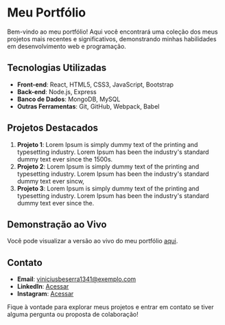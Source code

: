 # Meu Portfólio

Bem-vindo ao meu portfólio! Aqui você encontrará uma coleção dos meus projetos mais recentes e significativos, demonstrando minhas habilidades em desenvolvimento web e programação.

## Tecnologias Utilizadas
- **Front-end**: React, HTML5, CSS3, JavaScript, Bootstrap
- **Back-end**: Node.js, Express
- **Banco de Dados**: MongoDB, MySQL
- **Outras Ferramentas**: Git, GitHub, Webpack, Babel

## Projetos Destacados
1. **Projeto 1**: Lorem Ipsum is simply dummy text of the printing and typesetting industry. Lorem Ipsum has been the industry's standard dummy text ever since the 1500s.
2. **Projeto 2**: Lorem Ipsum is simply dummy text of the printing and typesetting industry. Lorem Ipsum has been the industry's standard dummy text ever sincw,
3. **Projeto 3**: Lorem Ipsum is simply dummy text of the printing and typesetting industry. Lorem Ipsum has been the industry's standard dummy text ever since the.

## Demonstração ao Vivo
Você pode visualizar a versão ao vivo do meu portfólio [aqui](https://viniciusbeserraa.github.io/Portifolio/).

## Contato
- **Email**: viniciusbeserra1341@exemplo.com
- **LinkedIn**: [Acessar](https://www.linkedin.com/in/vinicius-beserra-araujo)
- **Instagram**: [Acessar](https://www.instagram.com/viniciusb1341/)

Fique à vontade para explorar meus projetos e entrar em contato se tiver alguma pergunta ou proposta de colaboração!
